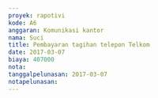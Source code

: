 ```yaml
---
proyek: rapotivi
kode: A6
anggaran: Komunikasi kantor
nama: Suci
title: Pembayaran tagihan telepon Telkom
date: 2017-03-07
biaya: 407000
nota:
tanggalpelunasan: 2017-03-07
notapelunasan:
---
```


